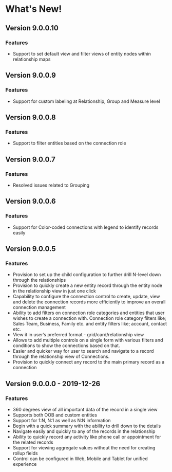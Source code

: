 # What's New!

## Version 9.0.0.10

### Features

* Support to set default view and filter views of entity nodes within relationship maps

## Version 9.0.0.9

### Features

* Support for custom labeling at Relationship, Group and Measure level

## Version 9.0.0.8

### Features

* Support to filter entities based on the connection role

## Version 9.0.0.7

### Features

* Resolved issues related to Grouping

## Version 9.0.0.6

### Features

* Support for Color-coded connections with legend to identify records easily

## Version 9.0.0.5

### Features

* Provision to set up the child configuration to further drill N-level down through the relationships&#x20;
* Provision to quickly create a new entity record through the entity node in the relationship view in just one click
* Capability to configure the connection control to create, update, view and delete the connection records more efficiently to improve an overall connection management&#x20;
* Ability to add filters on connection role categories and entities that user wishes to create a connection with. Connection role category filters like; Sales Team, Business, Family etc. and entity filters like; account, contact etc.&#x20;
* View it in user’s preferred format - grid/card/relationship view&#x20;
* Allows to add multiple controls on a single form with various filters and conditions to show the connections based on that.&#x20;
* Easier and quicker way for user to search and navigate to a record through the relationship view of Connections.
* Provision to quickly connect any record to the main primary record as a connection&#x20;

## Version 9.0.0.0 - 2019-12-26

### Features

* 360 degrees view of all important data of the record in a single view&#x20;
* Supports both OOB and custom entities&#x20;
* Support for 1:N, N:1 as well as N:N information&#x20;
* Begin with a quick summary with the ability to drill down to the details&#x20;
* Navigate easily and quickly to any of the records in the relationship&#x20;
* Ability to quickly record any activity like phone call or appointment for the related records&#x20;
* Support for viewing aggregate values without the need for creating rollup fields&#x20;
* Control can be configured in Web, Mobile and Tablet for unified experience



